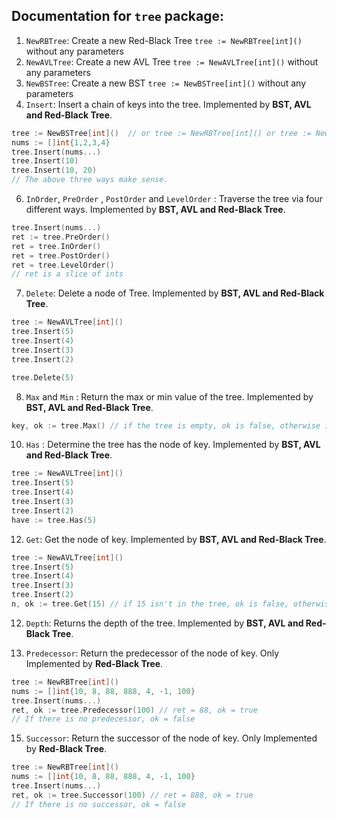 ## Documentation for `tree` package:

1. `NewRBTree`:  Create a new Red-Black Tree
`tree := NewRBTree[int]()` without any parameters
2. `NewAVLTree`:  Create a new AVL Tree
`tree := NewAVLTree[int]()` without any parameters
3. `NewBSTree`:  Create a new BST
`tree := NewBSTree[int]()` without any parameters
4. `Insert`:  Insert a chain of keys into the tree.  Implemented by **BST, AVL and Red-Black Tree**.
```go
tree := NewBSTree[int]()  // or tree := NewRBTree[int]() or tree := NewAVLTree[int]()
nums := []int{1,2,3,4}
tree.Insert(nums...)
tree.Insert(10)
tree.Insert(10, 20)
// The above three ways make sense.
```
6. `InOrder`, `PreOrder` , `PostOrder` and `LevelOrder` :  Traverse the tree via four different ways. Implemented by **BST, AVL and Red-Black Tree**.
```go
tree.Insert(nums...)
ret := tree.PreOrder() 
ret = tree.InOrder()
ret = tree.PostOrder()
ret = tree.LevelOrder()
// ret is a slice of ints
```
7. `Delete`:  Delete a node of Tree.  Implemented by **BST, AVL and Red-Black Tree**.
```go
tree := NewAVLTree[int]()
tree.Insert(5)
tree.Insert(4)
tree.Insert(3)
tree.Insert(2)

tree.Delete(5)
```
8. `Max` and `Min` :  Return the max or min value of the tree. Implemented by **BST, AVL and Red-Black Tree**.
```go
key, ok := tree.Max() // if the tree is empty, ok is false, otherwise it's true.
```
10. `Has` :  Determine the tree has the node of key. Implemented by **BST, AVL and Red-Black Tree**.
```go
tree := NewAVLTree[int]()
tree.Insert(5)
tree.Insert(4)
tree.Insert(3)
tree.Insert(2) 
have := tree.Has(5) 
```
12. `Get`: Get the node of key. Implemented by **BST, AVL and Red-Black Tree**.
```go
tree := NewAVLTree[int]()
tree.Insert(5)
tree.Insert(4)
tree.Insert(3)
tree.Insert(2) 
n, ok := tree.Get(15) // if 15 isn't in the tree, ok is false, otherwise it's true.
```
12. `Depth`: Returns the depth of the tree. Implemented by **BST, AVL and Red-Black Tree**.

14. `Predecessor`:  Return the predecessor of the node of key. Only Implemented by **Red-Black Tree**.
```go
tree := NewRBTree[int]()
nums := []int{10, 8, 88, 888, 4, -1, 100}
tree.Insert(nums...)
ret, ok := tree.Predecessor(100) // ret = 88, ok = true
// If there is no predecessor, ok = false
```
15. `Successor`:  Return the successor of the node of key. Only Implemented by **Red-Black Tree**.
```go
tree := NewRBTree[int]()
nums := []int{10, 8, 88, 888, 4, -1, 100}
tree.Insert(nums...)
ret, ok := tree.Successor(100) // ret = 888, ok = true
// If there is no successor, ok = false
```